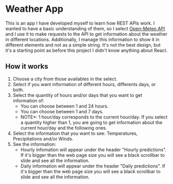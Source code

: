 # Weather App

This is an app I have developed myself to learn how REST APIs work. I wanted to have a basic understanding of them, so I select [Open-Meteo API](https://open-meteo.com/en/docs) and I use it to make requests to the API to get information about the weather in different locations. Additionally, I manage this information to show it in different elements and not as a simple string. It's not the best design, but it's a starting point as before this project I didn't know anything about React. 

## How it works
1. Choose a city from those availables in the select.
2. Select if you want information of different hours, differents days, or both.
3. Select the quantity of hours and/or days that you want to get information of:
   - You can choose between 1 and 24 hours.
   - You can choose between 1 and 7 days.
   - NOTE*: 1 hour/day corresponds to the current hour/day. If you select a quantity higher than 1, you are going to get   information about the current hour/day and the following ones.
4. Select the information that you want to see: Temperatures, Precipitations and/or Winds.
5. See the information:
   - Hourly infomation will appear under the header "Hourly predictions". If it's bigger than the web page size you will see a black scrollbar to slide and see all the information.
   - Daily information will appear under the header "Daily predictions". If it's bigger than the web page size you will see a black scrollbar to slide and see all the information.
